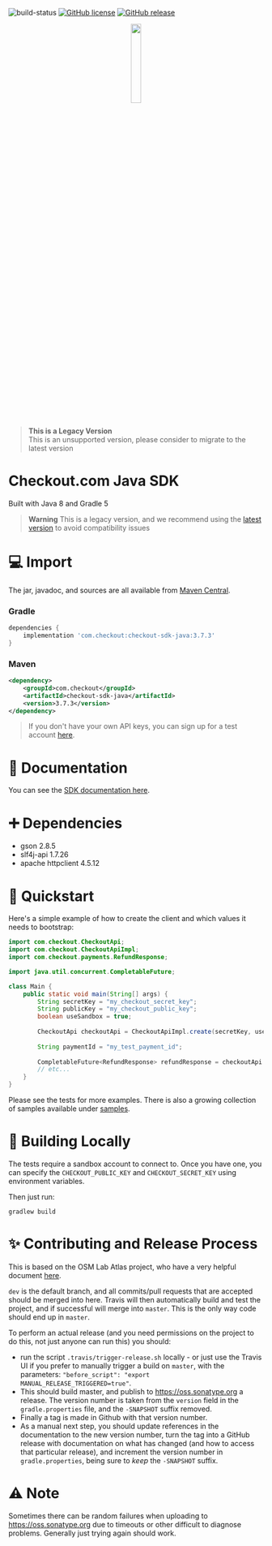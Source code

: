 ![build-status](https://github.com/checkout/checkout-sdk-java/workflows/build-legacy/badge.svg)
[![GitHub license](https://img.shields.io/github/license/checkout/checkout-sdk-java.svg)](https://github.com/checkout/checkout-sdk-java/blob/master/LICENSE)
[![GitHub release](https://img.shields.io/github/release/checkout/checkout-sdk-java.svg)](https://GitHub.com/checkout/checkout-sdk-java/releases/)

<p align="center"><img src="https://i.ibb.co/6FrwfWt/Screenshot-2020-07-17-at-18-13-39.png" width="20%"></p>

> **This is a Legacy Version** </br>
> This is an unsupported version, please consider to migrate to the latest version

# Checkout.com Java SDK
Built with Java 8 and Gradle 5

> **Warning**
> This is a legacy version, and we recommend using the [latest version](https://github.com/checkout/checkout-sdk-java/releases) to avoid compatibility issues 

# :computer: Import

The jar, javadoc, and sources are all available from [Maven Central](https://search.maven.org/artifact/com.checkout/checkout-sdk-java).

### Gradle

```groovy
dependencies {
    implementation 'com.checkout:checkout-sdk-java:3.7.3'
}
```

### Maven

```xml
<dependency>
    <groupId>com.checkout</groupId>
    <artifactId>checkout-sdk-java</artifactId>
    <version>3.7.3</version>
</dependency>
```

> If you don't have your own API keys, you can sign up for a test account [here](https://www.checkout.com/get-test-account).

# :book: Documentation

You can see the [SDK documentation here](https://checkout.github.io/checkout-sdk-java/getting_started/).

# :heavy_plus_sign: Dependencies
 - gson 2.8.5
 - slf4j-api 1.7.26
 - apache httpclient 4.5.12

# :dash: Quickstart

Here's a simple example of how to create the client and which values it needs to bootstrap:

```java
import com.checkout.CheckoutApi;
import com.checkout.CheckoutApiImpl;
import com.checkout.payments.RefundResponse;

import java.util.concurrent.CompletableFuture;

class Main {
    public static void main(String[] args) {
        String secretKey = "my_checkout_secret_key";
        String publicKey = "my_checkout_public_key";
        boolean useSandbox = true;
        
        CheckoutApi checkoutApi = CheckoutApiImpl.create(secretKey, useSandbox, publicKey);
        
        String paymentId = "my_test_payment_id";
        
        CompletableFuture<RefundResponse> refundResponse = checkoutApi.paymentsClient().refundAsync(paymentId);
        // etc...
    }
}
```

Please see the tests for more examples. There is also a growing collection of samples available under [samples](/samples).

# :construction_worker: Building Locally

The tests require a sandbox account to connect to. Once you have one, you can specify the `CHECKOUT_PUBLIC_KEY` and `CHECKOUT_SECRET_KEY` using environment variables.

Then just run:
```
gradlew build
```

# :sparkles: Contributing and Release Process

This is based on the OSM Lab Atlas project, who have a very helpful document [here](https://github.com/osmlab/atlas/wiki/Gradle,-Travis-CI-and-Maven-Central).

`dev` is the default branch, and all commits/pull requests that are accepted should be merged into here. Travis will then automatically build and test the project, and if successful will merge into `master`. This is the only way code should end up in `master`.

To perform an actual release (and you need permissions on the project to do this, not just anyone can run this) you should:
- run the script `.travis/trigger-release.sh` locally - or just use the Travis UI if you prefer to manually trigger a build on `master`, with the parameters: `"before_script": "export MANUAL_RELEASE_TRIGGERED=true"`.
- This should build master, and publish to https://oss.sonatype.org a release. The version number is taken from the `version` field in the `gradle.properties` file, and the `-SNAPSHOT` suffix removed. 
- Finally a tag is made in Github with that version number. 
- As a manual next step, you should update references in the documentation to the new version number, turn the tag into a GitHub release with documentation on what has changed (and how to access that particular release), and increment the version number in `gradle.properties`, being sure to *keep* the `-SNAPSHOT` suffix.

# :warning: Note

Sometimes there can be random failures when uploading to https://oss.sonatype.org due to timeouts or other difficult to diagnose problems. Generally just trying again should work.
